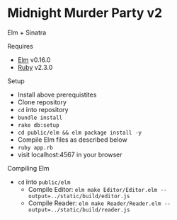 # Midnight Murder Party v2
Elm + Sinatra

Requires
- [Elm](http://elm-lang.org/install) v0.16.0
- [Ruby](https://www.ruby-lang.org/en/) v2.3.0

Setup
- Install above prerequistites
- Clone repository
- `cd` into repository
- `bundle install`
- `rake db:setup`
- `cd public/elm && elm package install -y`
- Compile Elm files as described below
- `ruby app.rb`
- visit localhost:4567 in your browser

Compiling Elm
- `cd` into `public/elm`
    + Compile Editor: `elm make Editor/Editor.elm --output=../static/build/editor.js`
    + Compile Reader: `elm make Reader/Reader.elm --output=../static/build/reader.js`
